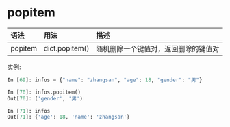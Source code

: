 # popitem

| 语法    | 用法     | 描述|
| :------------- | :------------- |:------------- |
|popitem|dict.popitem()|随机删除一个键值对，返回删除的键值对|

实例:
```python
In [69]: infos = {"name": "zhangsan", "age": 18, "gender": "男"}

In [70]: infos.popitem()
Out[70]: ('gender', '男')

In [71]: infos
Out[71]: {'age': 18, 'name': 'zhangsan'}
```

